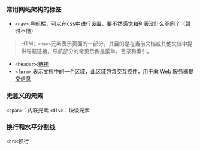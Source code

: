 ### 常用网站架构的标签 
* `<nav>`:导航栏，可以在css中进行设置，要不然感觉和列表没什么不同？（暂时不懂）
> HTML `<nav>`元素表示页面的一部分，其目的是在当前文档或其他文档中提供导航链接。导航部分的常见示例是菜单，目录和索引。
> 
* `<header>`:[链接](https://developer.mozilla.org/zh-CN/docs/Web/HTML/Element/header) 
* `<form>`:[表示文档中的一个区域，此区域包含交互控件，用于向 Web 服务器提交信息](https://developer.mozilla.org/zh-CN/docs/Web/HTML/Element/form) 
### 无意义的元素 
`<span>`：内联元素
`<div>`：块级元素
### 换行和水平分割线 
`<br>`:换行